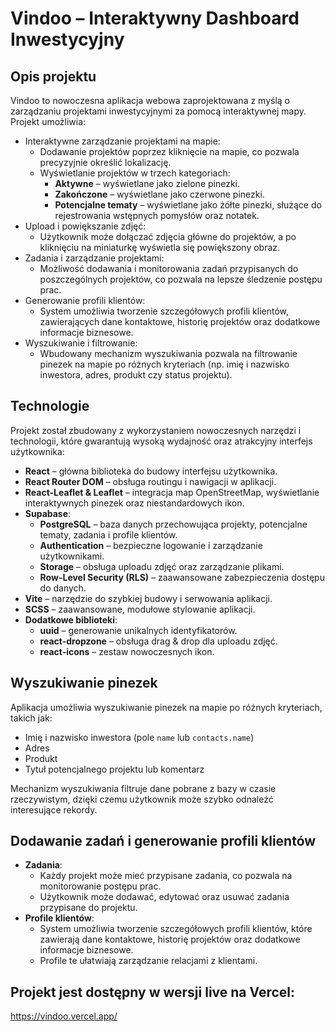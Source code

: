 # Vindoo – Interaktywny Dashboard Inwestycyjny

## Opis projektu

Vindoo to nowoczesna aplikacja webowa zaprojektowana z myślą o zarządzaniu projektami inwestycyjnymi za pomocą interaktywnej mapy. Projekt umożliwia:

- Interaktywne zarządzanie projektami na mapie:
  - Dodawanie projektów poprzez kliknięcie na mapie, co pozwala precyzyjnie określić lokalizację.
  - Wyświetlanie projektów w trzech kategoriach:
    - **Aktywne** – wyświetlane jako zielone pinezki.
    - **Zakończone** – wyświetlane jako czerwone pinezki.
    - **Potencjalne tematy** – wyświetlane jako żółte pinezki, służące do rejestrowania wstępnych pomysłów oraz notatek.
- Upload i powiększanie zdjęć:
  - Użytkownik może dołączać zdjęcia główne do projektów, a po kliknięciu na miniaturkę wyświetla się powiększony obraz.
- Zadania i zarządzanie projektami:
  - Możliwość dodawania i monitorowania zadań przypisanych do poszczególnych projektów, co pozwala na lepsze śledzenie postępu prac.
- Generowanie profili klientów:
  - System umożliwia tworzenie szczegółowych profili klientów, zawierających dane kontaktowe, historię projektów oraz dodatkowe informacje biznesowe.
- Wyszukiwanie i filtrowanie:
  - Wbudowany mechanizm wyszukiwania pozwala na filtrowanie pinezek na mapie po różnych kryteriach (np. imię i nazwisko inwestora, adres, produkt czy status projektu).

## Technologie

Projekt został zbudowany z wykorzystaniem nowoczesnych narzędzi i technologii, które gwarantują wysoką wydajność oraz atrakcyjny interfejs użytkownika:

- **React** – główna biblioteka do budowy interfejsu użytkownika.
- **React Router DOM** – obsługa routingu i nawigacji w aplikacji.
- **React-Leaflet & Leaflet** – integracja map OpenStreetMap, wyświetlanie interaktywnych pinezek oraz niestandardowych ikon.
- **Supabase**:
  - **PostgreSQL** – baza danych przechowująca projekty, potencjalne tematy, zadania i profile klientów.
  - **Authentication** – bezpieczne logowanie i zarządzanie użytkownikami.
  - **Storage** – obsługa uploadu zdjęć oraz zarządzanie plikami.
  - **Row-Level Security (RLS)** – zaawansowane zabezpieczenia dostępu do danych.
- **Vite** – narzędzie do szybkiej budowy i serwowania aplikacji.
- **SCSS** – zaawansowane, modułowe stylowanie aplikacji.
- **Dodatkowe biblioteki**:
  - **uuid** – generowanie unikalnych identyfikatorów.
  - **react-dropzone** – obsługa drag & drop dla uploadu zdjęć.
  - **react-icons** – zestaw nowoczesnych ikon.

## Wyszukiwanie pinezek

Aplikacja umożliwia wyszukiwanie pinezek na mapie po różnych kryteriach, takich jak:

- Imię i nazwisko inwestora (pole `name` lub `contacts.name`)
- Adres
- Produkt
- Tytuł potencjalnego projektu lub komentarz

Mechanizm wyszukiwania filtruje dane pobrane z bazy w czasie rzeczywistym, dzięki czemu użytkownik może szybko odnaleźć interesujące rekordy.

## Dodawanie zadań i generowanie profili klientów

- **Zadania**:
  - Każdy projekt może mieć przypisane zadania, co pozwala na monitorowanie postępu prac.
  - Użytkownik może dodawać, edytować oraz usuwać zadania przypisane do projektu.
- **Profile klientów**:
  - System umożliwia tworzenie szczegółowych profili klientów, które zawierają dane kontaktowe, historię projektów oraz dodatkowe informacje biznesowe.
  - Profile te ułatwiają zarządzanie relacjami z klientami.

## Projekt jest dostępny w wersji live na Vercel:

https://vindoo.vercel.app/
